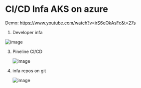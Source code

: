 # CI/CD Infa AKS on azure 
Demo: 
https://www.youtube.com/watch?v=irS6eOkAsFc&t=27s

1. Developer infa
   
![image](https://github.com/Nadh2413/aks-dp-tf/assets/117442476/44380417-c4d2-47fb-ba50-dd7a05e521dc)

3. Pineline CI/CD
   
   ![image](https://github.com/Nadh2413/aks-dp-tf/assets/117442476/7861c56f-2566-4ea0-aa5e-b5c2ea71c50b)

5. infa repos on git
   
   ![image](https://github.com/Nadh2413/aks-dp-tf/assets/117442476/174ff0d6-1b96-4f65-8c7f-35d73bba406f)
